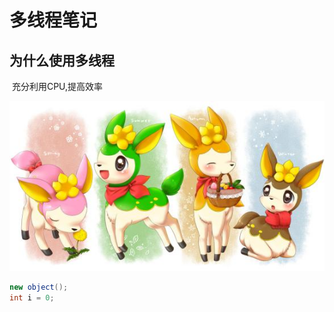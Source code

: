 # 多线程笔记



## 为什么使用多线程

​		充分利用CPU,提高效率

![u=2771978851,2906984932&fm=26&gp=0](多线程笔记.assets/u=2771978851,2906984932&fm=26&gp=0.jpg)

```java
new object();
int i = 0;
```

